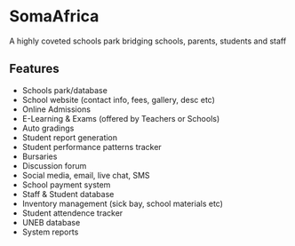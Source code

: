 
# SomaAfrica

A highly coveted schools park bridging schools, parents, students and staff


## Features

- Schools park/database
- School website (contact info, fees, gallery, desc etc)
- Online Admissions
- E-Learning & Exams (offered by Teachers or Schools)
- Auto gradings 
- Student report generation
- Student performance patterns tracker
- Bursaries
- Discussion forum
- Social media, email, live chat, SMS
- School payment system
- Staff & Student database
- Inventory management (sick bay, school materials etc)
- Student attendence tracker
- UNEB database
- System reports


